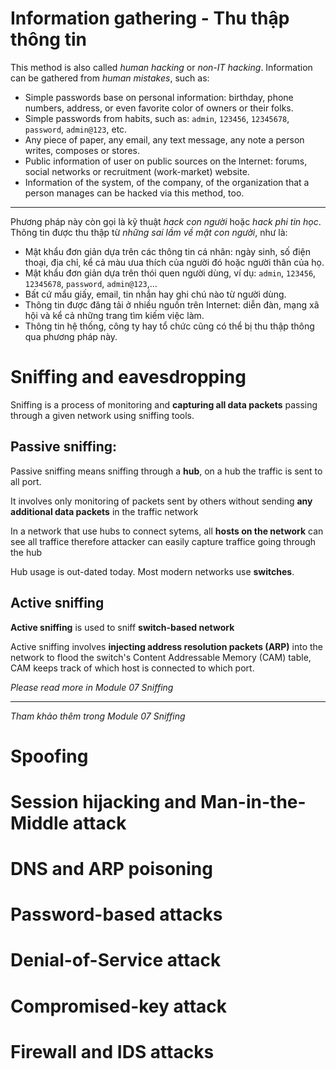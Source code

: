 # Information gathering - Thu thập thông tin

This method is also called _human hacking_ or _non-IT hacking_. Information can be gathered from _human mistakes_, such as:
- Simple passwords base on personal information: birthday, phone numbers, address, or even favorite color of owners or their folks.
- Simple passwords from habits, such as: `admin`, `123456`, `12345678`, `password`, `admin@123`, etc.
- Any piece of paper, any email, any text message, any note a person writes, composes or stores.
- Public information of user on public sources on the Internet: forums, social networks or recruitment (work-market) website.
- Information of the system, of the company, of the organization that a person manages can be hacked via this method, too.

----

Phương pháp này còn gọi là kỹ thuật _hack con người_ hoặc _hack phi tin học_. Thông tin được thu thập từ _những sai lầm về mặt con người_, như là:
- Mật khẩu đơn giản dựa trên các thông tin cá nhân: ngày sinh, số điện thoại, địa chỉ, kể cả màu ưua thích của người đó hoặc người thân của họ.
- Mật khẩu đơn giản dựa trên thói quen người dùng, ví dụ: `admin`, `123456`, `12345678`, `password`, `admin@123`,...
- Bất cứ mẩu giấy, email, tin nhắn hay ghi chú nào từ người dùng.
- Thông tin được đăng tải ở nhiều nguồn trên Internet: diễn đàn, mạng xã hội và kể cả những trang tìm kiếm việc làm.
- Thông tin hệ thống, công ty hay tổ chức cũng có thể bị thu thập thông qua phương pháp này.

# Sniffing and eavesdropping

Sniffing is a process of monitoring and **capturing all data packets** passing through a given network using sniffing tools.

## Passive sniffing:

Passive sniffing means sniffing through a **hub**, on a hub the traffic is sent to all port.

It involves only monitoring of packets sent by others without sending **any additional data packets** in the traffic network

In a network that use hubs to connect sytems, all **hosts on the network** can see all traffice therefore attacker can easily capture traffice going through the hub

Hub usage is out-dated today. Most modern networks use **switches**.

## Active sniffing

**Active sniffing** is used to sniff **switch-based network**

Active sniffing involves **injecting address resolution packets (ARP)** into the network to flood the switch's Content Addressable Memory (CAM) table, CAM keeps track of which host is connected to which port.

_Please read more in Module 07 Sniffing_

----

_Tham khảo thêm trong Module 07 Sniffing_

# Spoofing

# Session hijacking and Man-in-the-Middle attack

# DNS and ARP poisoning

# Password-based attacks

# Denial-of-Service attack

# Compromised-key attack

# Firewall and IDS attacks
